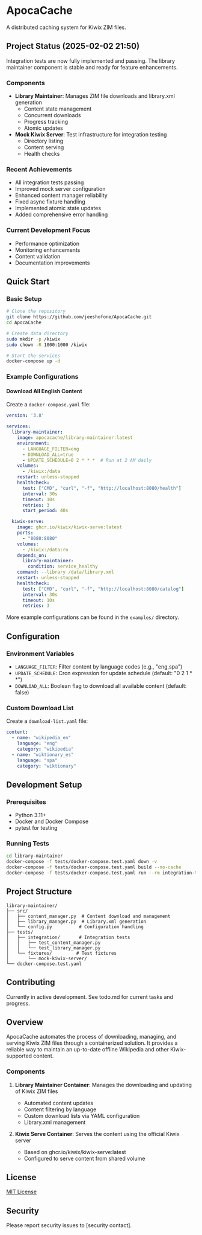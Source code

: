 # ApocaCache

A distributed caching system for Kiwix ZIM files.

## Project Status (2025-02-02 21:50)
Integration tests are now fully implemented and passing. The library maintainer component is stable and ready for feature enhancements.

### Components
- **Library Maintainer**: Manages ZIM file downloads and library.xml generation
  - Content state management
  - Concurrent downloads
  - Progress tracking
  - Atomic updates
- **Mock Kiwix Server**: Test infrastructure for integration testing
  - Directory listing
  - Content serving
  - Health checks

### Recent Achievements
- All integration tests passing
- Improved mock server configuration
- Enhanced content manager reliability
- Fixed async fixture handling
- Implemented atomic state updates
- Added comprehensive error handling

### Current Development Focus
- Performance optimization
- Monitoring enhancements
- Content validation
- Documentation improvements

## Quick Start

### Basic Setup
```bash
# Clone the repository
git clone https://github.com/jeeshofone/ApocaCache.git
cd ApocaCache

# Create data directory
sudo mkdir -p /kiwix
sudo chown -R 1000:1000 /kiwix

# Start the services
docker-compose up -d
```

### Example Configurations

#### Download All English Content
Create a `docker-compose.yaml` file:

```yaml
version: '3.8'

services:
  library-maintainer:
    image: apocacache/library-maintainer:latest
    environment:
      - LANGUAGE_FILTER=eng
      - DOWNLOAD_ALL=true
      - UPDATE_SCHEDULE=0 2 * * *  # Run at 2 AM daily
    volumes:
      - /kiwix:/data
    restart: unless-stopped
    healthcheck:
      test: ["CMD", "curl", "-f", "http://localhost:8080/health"]
      interval: 30s
      timeout: 10s
      retries: 3
      start_period: 40s

  kiwix-serve:
    image: ghcr.io/kiwix/kiwix-serve:latest
    ports:
      - "8080:8080"
    volumes:
      - /kiwix:/data:ro
    depends_on:
      library-maintainer:
        condition: service_healthy
    command: --library /data/library.xml
    restart: unless-stopped
    healthcheck:
      test: ["CMD", "curl", "-f", "http://localhost:8080/catalog"]
      interval: 30s
      timeout: 10s
      retries: 3
```

More example configurations can be found in the `examples/` directory.

## Configuration

### Environment Variables

- `LANGUAGE_FILTER`: Filter content by language codes (e.g., "eng,spa")
- `UPDATE_SCHEDULE`: Cron expression for update schedule (default: "0 2 1 * *")
- `DOWNLOAD_ALL`: Boolean flag to download all available content (default: false)

### Custom Download List

Create a `download-list.yaml` file:

```yaml
content:
  - name: "wikipedia_en"
    language: "eng"
    category: "wikipedia"
  - name: "wiktionary_es"
    language: "spa"
    category: "wiktionary"
```

## Development Setup

### Prerequisites
- Python 3.11+
- Docker and Docker Compose
- pytest for testing

### Running Tests
```bash
cd library-maintainer
docker-compose -f tests/docker-compose.test.yaml down -v
docker-compose -f tests/docker-compose.test.yaml build --no-cache
docker-compose -f tests/docker-compose.test.yaml run --rm integration-tests pytest tests/ -v
```

## Project Structure
```
library-maintainer/
├── src/
│   ├── content_manager.py  # Content download and management
│   ├── library_manager.py  # Library.xml generation
│   └── config.py          # Configuration handling
├── tests/
│   ├── integration/       # Integration tests
│   │   ├── test_content_manager.py
│   │   └── test_library_manager.py
│   └── fixtures/         # Test fixtures
│       └── mock-kiwix-server/
└── docker-compose.test.yaml
```

## Contributing
Currently in active development. See todo.md for current tasks and progress.

## Overview

ApocaCache automates the process of downloading, managing, and serving Kiwix ZIM files through a containerized solution. It provides a reliable way to maintain an up-to-date offline Wikipedia and other Kiwix-supported content.

### Components

1. **Library Maintainer Container**: Manages the downloading and updating of Kiwix ZIM files
   - Automated content updates
   - Content filtering by language
   - Custom download lists via YAML configuration
   - Library.xml management

2. **Kiwix Serve Container**: Serves the content using the official Kiwix server
   - Based on ghcr.io/kiwix/kiwix-serve:latest
   - Configured to serve content from shared volume

## License

[MIT License](LICENSE)

## Security

Please report security issues to [security contact]. 
